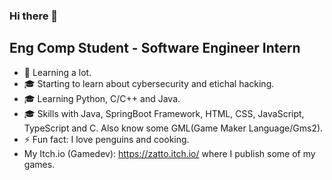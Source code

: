 ### Hi there 👋

## Eng Comp Student - Software Engineer Intern

- 🌱 Learning a lot.
- 🎓 Starting to learn about cybersecurity and etichal hacking.
- 🎓 Learning Python, C/C++ and Java.
- 🎓 Skills with Java, SpringBoot Framework, HTML, CSS, JavaScript, TypeScript and C. Also know some GML(Game Maker Language/Gms2).
- ⚡ Fun fact: I love penguins and cooking.
- My Itch.io (Gamedev): https://zatto.itch.io/ where I publish some of my games.
